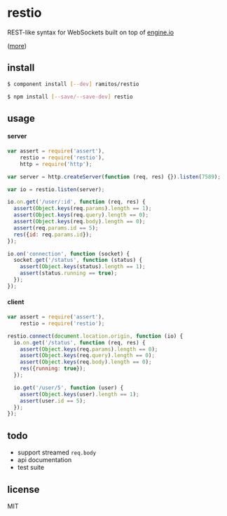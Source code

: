 # restio

REST-like syntax for WebSockets built on top of [engine.io](https://github.com/LearnBoost/engine.io)

([more](restio/blob/master/docs/intro.md))

## install

```bash
$ component install [--dev] ramitos/restio
```

```bash
$ npm install [--save/--save-dev] restio
```

## usage

#### server

```js
var assert = require('assert'),
    restio = require('restio'),
    http = require('http');

var server = http.createServer(function (req, res) {}).listen(7589);

var io = restio.listen(server);

io.on.get('/user/:id', function (req, res) {
  assert(Object.keys(req.params).length == 1);
  assert(Object.keys(req.query).length == 0);
  assert(Object.keys(req.body).length == 0);
  assert(req.params.id == 5);
  res({id: req.params.id});
});

io.on('connection', function (socket) {
  socket.get('/status', function (status) {
    assert(Object.keys(status).length == 1);
    assert(status.running == true);
  });
});
```

#### client

```js
var assert = require('assert'),
    restio = require('restio');

restio.connect(document.location.origin, function (io) {
  io.on.get('/status', function (req, res) {
    assert(Object.keys(req.params).length == 0);
    assert(Object.keys(req.query).length == 0);
    assert(Object.keys(req.body).length == 0);
    res({running: true});
  });

  io.get('/user/5', function (user) {
    assert(Object.keys(user).length == 1);
    assert(user.id == 5);
  });
});
```

## todo
 * support streamed `req.body`
 * api documentation
 * test suite

## license

MIT